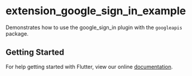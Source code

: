 # extension_google_sign_in_example

Demonstrates how to use the google_sign_in plugin with the `googleapis` package.

## Getting Started

For help getting started with Flutter, view our online
[documentation](https://flutter.dev/).
